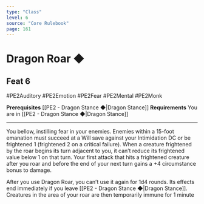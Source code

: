 ```yaml
---
type: "Class"
level: 6
source: "Core Rulebook"
page: 161
---
```

# Dragon Roar ◆
## Feat 6
#PE2Auditory #PE2Emotion #PE2Fear #PE2Mental #PE2Monk

**Prerequisites** [[PE2 - Dragon Stance ◆|Dragon Stance]]
**Requirements** You are in [[PE2 - Dragon Stance ◆|Dragon Stance]]

---
You bellow, instilling fear in your enemies. Enemies within a 15-foot emanation must succeed at a Will save against your Intimidation DC or be frightened 1 (frightened 2 on a critical failure). When a creature frightened by the roar begins its turn adjacent to you, it can’t reduce its frightened value below 1 on that turn. Your first attack that hits a frightened creature after you roar and before the end of your next turn gains a +4 circumstance bonus to damage.

After you use Dragon Roar, you can’t use it again for 1d4 rounds. Its effects end immediately if you leave [[PE2 - Dragon Stance ◆|Dragon Stance]]. Creatures in the area of your roar are then temporarily immune for 1 minute